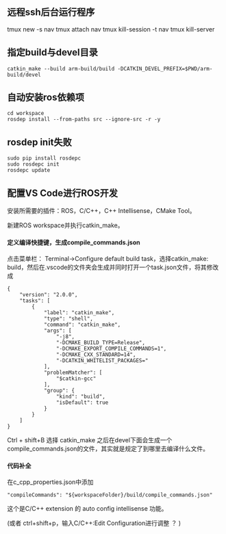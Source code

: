 ## 远程ssh后台运行程序
tmux new -s nav
tmux attach nav
tmux kill-session -t nav
tmux kill-server

## 指定build与devel目录
```
catkin_make --build arm-build/build -DCATKIN_DEVEL_PREFIX=$PWD/arm-build/devel
```

## 自动安装ros依赖项

```
cd workspace
rosdep install --from-paths src --ignore-src -r -y
```

## rosdep init失败

```
sudo pip install rosdepc
sudo rosdepc init
rosdepc update
```


## 配置VS Code进行ROS开发

安装所需要的插件：ROS，C/C++，C++ Intellisense，CMake Tool。

新建ROS workspace并执行catkin_make。

#### 定义编译快捷键，生成compile_commands.json

点击菜单栏： Terminal->Configure default build task，选择catkin_make: build，然后在.vscode的文件夹会生成并同时打开一个task.json文件，将其修改成

```
{
	"version": "2.0.0",
	"tasks": [
		{
			"label": "catkin_make",
			"type": "shell",
			"command": "catkin_make",
			"args": [
				"-j8",
				"-DCMAKE_BUILD_TYPE=Release",
				"-DCMAKE_EXPORT_COMPILE_COMMANDS=1",
				"-DCMAKE_CXX_STANDARD=14",
				"-DCATKIN_WHITELIST_PACKAGES="
			],
			"problemMatcher": [
				"$catkin-gcc"
			],
			"group": {
				"kind": "build",
				"isDefault": true
			}
		}
	]
}
```

Ctrl + shift+B 选择 catkin_make 之后在devel下面会生成一个compile_commands.json的文件，其实就是规定了到哪里去编译什么文件。

#### 代码补全

在c_cpp_properties.json中添加

```
"compileCommands": "${workspaceFolder}/build/compile_commands.json"
```

这个是C/C++ extension 的 auto config intellisense 功能。

(或者 ctrl+shift+p，输入C/C++:Edit Configuration进行调整 ？ )








